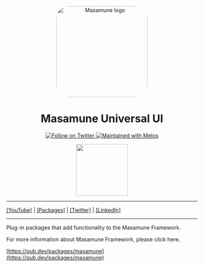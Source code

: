 <p align="center">
  <a href="https://mathru.net">
    <img width="240px" src="https://raw.githubusercontent.com/mathrunet/flutter_masamune/master/.github/images/icon.png" alt="Masamune logo" style="border-radius: 32px"s><br/>
  </a>
  <h1 align="center">Masamune Universal UI</h1>
</p>

<p align="center">
  <a href="https://twitter.com/mathru">
    <img src="https://img.shields.io/twitter/follow/mathru.svg?colorA=1da1f2&colorB=&label=Follow%20on%20Twitter&style=flat-square" alt="Follow on Twitter" />
  </a>
  <a href="https://github.com/invertase/melos">
    <img src="https://img.shields.io/badge/maintained%20with-melos-f700ff.svg?style=flat-square" alt="Maintained with Melos" />
  </a>
</p>

<p align="center">
  <a href="https://www.buymeacoffee.com/mathru"><img src="https://img.buymeacoffee.com/button-api/?text=Buy me a coffee&emoji=&slug=mathru&button_colour=FF5F5F&font_colour=ffffff&font_family=Poppins&outline_colour=000000&coffee_colour=FFDD00" width="136" /></a>
</p>

---

[[YouTube]](https://www.youtube.com/c/mathrunetchannel) | [[Packages]](https://pub.dev/publishers/mathru.net/packages) | [[Twitter]](https://twitter.com/mathru) | [[LinkedIn]](https://www.linkedin.com/in/mathrunet/)

---

Plug-in packages that add functionality to the Masamune Framework.

For more information about Masamune Framework, please click here.

[https://pub.dev/packages/masamune](https://pub.dev/packages/masamune)
